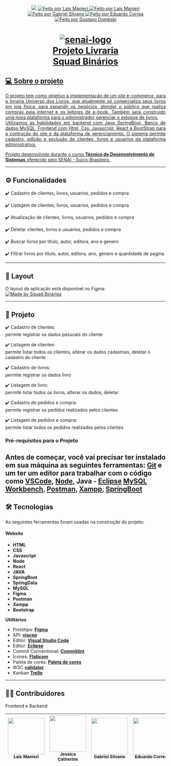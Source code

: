 <p align="center">
      <img src="https://img.shields.io/badge/Status-Em%20Desenvolvimento-yellowgreen"/>
      	<a href="https://github.com/laismanieri">
		<img alt="Feito por Lais Manieri" src="https://img.shields.io/badge/feito%20por-LaisManieri-yellow">
      	<a href="https://github.com/Jessica-Catherine">
		<img alt="Feito por Lais Manieri" src="https://img.shields.io/badge/feito%20por-JessicaCatherine-pink">
	  <a href="https://github.com/Gabriel-Silvano">
		<img alt="Feito por Gabriel Silvano" src="https://img.shields.io/badge/feito%20por-GabrielSilvano-blue">
	  <a href="https://github.com/EduardoCorreaV">
		<img alt="Feito por Eduardo Correa" src="https://img.shields.io/badge/feito%20por-EduardoCorrea-orange">
	  <a href="https://github.com/dombski">
		<img alt="Feito por Gustavo Dombski" src="https://img.shields.io/badge/feito%20por-Dombski-green">
        
</p>

# <h1 align="center">  ![senai-logo](https://user-images.githubusercontent.com/82177551/204321789-9db83488-fb05-4ffd-aa31-d08f02617815.jpg) <br> Projeto Livraria <br> Squad Binários</h1>

  ## 💻 Sobre o projeto
  
  <p align="justify"> O projeto tem como objetivo a implementação de um site e-commerce, para a livraria Universo dos Livros, que atualmente só comercializa seus livros em loja física, para expandir os negócios, atender o público que realiza compras pela internet e os leitores de e-book.  Também será construido uma nova plataforma para o administrador gerenciar o estoque de livros. <br>
  Utilizamos as habilidades em backend com Java SpringBoot, Banco de dados MySQL, Frontend com Html, Css, Javascript, React e BootStrap para a contrução do site e da plataforma de gerenciamento. 
  O sistema permite cadastro, edição e exclusão de clientes, livros e usuarios da plataforma administrativa. 

   Projeto desenvolvido durante o curso **Técnico de Desenvolvimento de Sistemas** oferecido pelo [SENAI - Suiço-Brasileiro ](https://suicobrasileira.sp.senai.br/curso/85566/115/tecnico-em-desenvolvimento-de-sistemas).</p>
  
  ---

  
  ## ⚙️ Funcionalidades
    
:heavy_check_mark: Cadastro de clientes, livros, usuarios, pedidos e compra

:heavy_check_mark: Listagem de clientes, livros, usuarios, pedidos e compra

:heavy_check_mark: Atualização de clientes, livros, usuarios, pedidos e compra

:heavy_check_mark: Deletar clientes, livros e usuarios, pedidos e compra

:heavy_check_mark: Buscar livros por titulo, autor, editora, ano e genero

:heavy_check_mark: Filtrar livros por titulo, autor, editora, ano, genero e quantidade de pagina



  ---  
  ## 🎨 Layout
  
  O layout da aplicação está disponível no Figma: 
  <br>
  <a href="https://www.figma.com/file/uUYyevMzPR0auzuRQSVLre/Universo-dos-Livros?node-id=0-1">
    <img alt="Made by Squad Binários" src="https://img.shields.io/badge/Acessar%20Layout-Figma-yellow">
  </a>
  
  
  ---
  
  ## 📝 Projeto
   :heavy_check_mark: Cadastro de clientes:<br> 
        permite registrar os dados pessoais do cliente

   :heavy_check_mark: Listagem de clientes:<br> 
        permite listar todos os clientes, alterar os dados cadastrais, deletar o cadastro do cliente 
		
   :heavy_check_mark: Cadastro de livros:<br> 
        permite registrar os dados livro

   :heavy_check_mark: Listagem de livro:<br> 
        permite listar todos os livros, alterar os dados, deletar 
		
   :heavy_check_mark: Cadastro de pedidos e compra:<br> 
        permite registrar os pedidos realizados pelos clientes

   :heavy_check_mark: Listagem de pedidos e compra:<br> 
        permite listar todos os pedidos realizados pelos clientes
		
	

 ### Pré-requisitos para o Projeto
  Antes de começar, você vai precisar ter instalado em sua máquina as seguintes ferramentas:
  [Git](https://git-scm.com) e um ter um editor para trabalhar com o código como [VSCode](https://code.visualstudio.com/), [Node](https://nodejs.org/en/download/), Java - [Eclipse](https://www.eclipse.org/downloads/)
   [MySQL Workbench](https://dev.mysql.com/downloads/workbench/), [Postman](https://www.postman.com/downloads/), [Xampp](https://www.apachefriends.org/pt_br/index.html), [SpringBoot](https://start.spring.io/)
 ---
 
## 🛠 Tecnologias
  
  As seguintes ferramentas foram usadas na construção do projeto:
  #### **Website**  
  
  -   **HTML**
  -   **CSS**
  -   **Javascript**
  -   **Node**
  -   **React**		  
  -   **JAVA** 
  -   **SpringBoot**
  -   **SpringData**
  -   **MySQL**
  -   **Figma**
  -   **Postman**
  -   **Xampp**
  -   **Bootstrap**
  
  **Utilitários**
  
  -   Protótipo:  **[Figma](https://www.figma.com/)**      
  -   API:  **[viacep](https://viacep.com.br/exemplo/javascript/)** 
  -   Editor:  **[Visual Studio Code](https://code.visualstudio.com/)** 
  -   Editor:  **[Eclipse](https://www.eclipse.org/)** 
  -   Commit Conventional:  **[Commitlint](https://github.com/conventional-changelog/commitlint)**
  -   Ícones:  **[Flaticom](https://www.flaticon.com/br/)**
  -   Paleta de cores: **[Paleta de cores](https://paletadecores.com/)** 
  -   W3C **[validator](https://validator.w3.org/)** 
  -   Kanban **[Trello](https://trello.com/)** 
  
  
---  
## 👨‍💻 Contribuidores 

Frontend e Backend

| [<img src="https://avatars.githubusercontent.com/u/82177551?s=96&v=4" width=115><br><sub>Lais Manieri</sub>](https://github.com/laismanieri)| [<img src="https://avatars.githubusercontent.com/u/104799463?v=4" width=115><br><sub>Jessica Catherine</sub>](https://github.com/Jessica-Catherine)| [<img src="https://avatars.githubusercontent.com/u/84875270?v=4" width=115><br><sub>Gabriel Silvano</sub>](https://github.com/Gabriel-Silvano)| [<img src="https://avatars.githubusercontent.com/u/102261741?v=4" width=115><br><sub>Eduardo Correa</sub>](https://github.com/EduardoCorreaV)| [<img src="https://avatars.githubusercontent.com/u/101436454?v=4" width=115><br><sub>Gustavo Dombski</sub>](https://github.com/dombski)|
| :---: | :---: | :---: | :---: | :---: |

  


